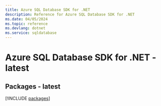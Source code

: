 ```yaml
---
title: Azure SQL Database SDK for .NET
description: Reference for Azure SQL Database SDK for .NET
ms.date: 04/05/2024
ms.topic: reference
ms.devlang: dotnet
ms.service: sqldatabase
---
```

# Azure SQL Database SDK for .NET - latest
## Packages - latest
[!INCLUDE [packages](sql-database-index.md)]